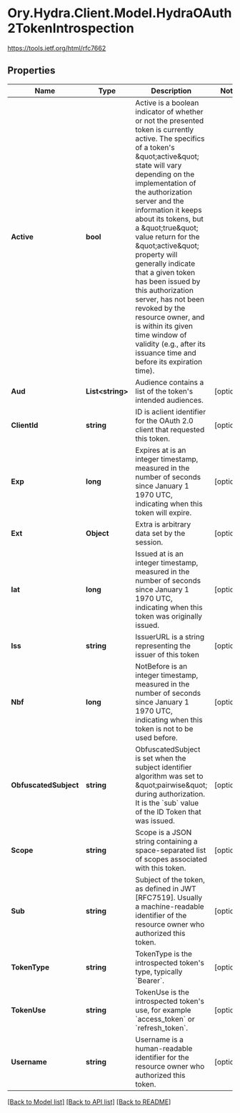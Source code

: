 # Ory.Hydra.Client.Model.HydraOAuth2TokenIntrospection
https://tools.ietf.org/html/rfc7662
## Properties

Name | Type | Description | Notes
------------ | ------------- | ------------- | -------------
**Active** | **bool** | Active is a boolean indicator of whether or not the presented token is currently active.  The specifics of a token&#39;s \&quot;active\&quot; state will vary depending on the implementation of the authorization server and the information it keeps about its tokens, but a \&quot;true\&quot; value return for the \&quot;active\&quot; property will generally indicate that a given token has been issued by this authorization server, has not been revoked by the resource owner, and is within its given time window of validity (e.g., after its issuance time and before its expiration time). | 
**Aud** | **List&lt;string&gt;** | Audience contains a list of the token&#39;s intended audiences. | [optional] 
**ClientId** | **string** | ID is aclient identifier for the OAuth 2.0 client that requested this token. | [optional] 
**Exp** | **long** | Expires at is an integer timestamp, measured in the number of seconds since January 1 1970 UTC, indicating when this token will expire. | [optional] 
**Ext** | **Object** | Extra is arbitrary data set by the session. | [optional] 
**Iat** | **long** | Issued at is an integer timestamp, measured in the number of seconds since January 1 1970 UTC, indicating when this token was originally issued. | [optional] 
**Iss** | **string** | IssuerURL is a string representing the issuer of this token | [optional] 
**Nbf** | **long** | NotBefore is an integer timestamp, measured in the number of seconds since January 1 1970 UTC, indicating when this token is not to be used before. | [optional] 
**ObfuscatedSubject** | **string** | ObfuscatedSubject is set when the subject identifier algorithm was set to \&quot;pairwise\&quot; during authorization. It is the &#x60;sub&#x60; value of the ID Token that was issued. | [optional] 
**Scope** | **string** | Scope is a JSON string containing a space-separated list of scopes associated with this token. | [optional] 
**Sub** | **string** | Subject of the token, as defined in JWT [RFC7519]. Usually a machine-readable identifier of the resource owner who authorized this token. | [optional] 
**TokenType** | **string** | TokenType is the introspected token&#39;s type, typically &#x60;Bearer&#x60;. | [optional] 
**TokenUse** | **string** | TokenUse is the introspected token&#39;s use, for example &#x60;access_token&#x60; or &#x60;refresh_token&#x60;. | [optional] 
**Username** | **string** | Username is a human-readable identifier for the resource owner who authorized this token. | [optional] 

[[Back to Model list]](../README.md#documentation-for-models) [[Back to API list]](../README.md#documentation-for-api-endpoints) [[Back to README]](../README.md)

